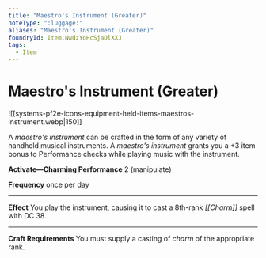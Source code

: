 ```yaml
---
title: "Maestro's Instrument (Greater)"
noteType: ":luggage:"
aliases: "Maestro's Instrument (Greater)"
foundryId: Item.NwdzYoHcSjaDlXXJ
tags:
  - Item
---
```


# Maestro's Instrument (Greater)
![[systems-pf2e-icons-equipment-held-items-maestros-instrument.webp|150]]

A _maestro's instrument_ can be crafted in the form of any variety of handheld musical instruments. A _maestro's instrument_ grants you a +3 item bonus to Performance checks while playing music with the instrument.

**Activate—Charming Performance** 2 (manipulate)

**Frequency** once per day

* * *

**Effect** You play the instrument, causing it to cast a 8th-rank _[[Charm]]_ spell with DC 38.

* * *

**Craft Requirements** You must supply a casting of _charm_ of the appropriate rank.
